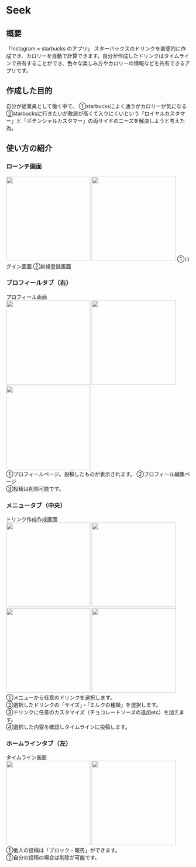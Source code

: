 # Seek
## 概要
「Instagram × starbucks のアプリ」
スターバックスのドリンクを直感的に作成でき、カロリーを自動で計算できます。自分が作成したドリンクはタイムラインで共有することができ、色々な楽しみ方やカロリーの情報などを共有できるアプリです。

## 作成した目的
自分が従業員として働く中で、
①starbucksによく通うがカロリーが気になる　　
②starbucksに行きたいが敷居が高くて入りにくいという「ロイヤルカスタマー」と「ポテンシャルカスタマー」の両サイドのニーズを解決しようと考えた為。

## 使い方の紹介

### ローンチ画面  
<img src="https://user-images.githubusercontent.com/75295738/112105417-bb415e00-8bef-11eb-8268-031bc4c5f94d.png" width="230px">
<img src="https://user-images.githubusercontent.com/75295738/112105434-c0061200-8bef-11eb-9aca-79921056d910.png" width="230px">   
①ログイン画面  
②新規登録画面

### プロフィールタブ（右）
プロフィール画面  
<img src="https://user-images.githubusercontent.com/75295738/112111651-d617d080-8bf7-11eb-8cd7-2dd1f295cc66.png" width="230px">
<img src="https://user-images.githubusercontent.com/75295738/112111671-ddd77500-8bf7-11eb-85bc-9b45b3910475.png" width="230px">
<img src="https://user-images.githubusercontent.com/75295738/112111690-e334bf80-8bf7-11eb-9ada-eaf5dc659f38.png" width="230px">  
①プロフィールページ。投稿したものが表示されます。 
②プロフィール編集ページ  
③投稿は削除可能です。

### メニュータブ（中央）
ドリンク作成作成画面    
<img src="https://user-images.githubusercontent.com/75295738/112105361-a795f780-8bef-11eb-8afc-6434c5a26211.png" width="230px">
<img src="https://user-images.githubusercontent.com/75295738/112105586-edeb5680-8bef-11eb-998f-3541906027eb.png" width="230px">
<img src="https://user-images.githubusercontent.com/75295738/112105602-f2b00a80-8bef-11eb-8ec7-22c272768459.png" width="230px">
<img src="https://user-images.githubusercontent.com/75295738/112105628-f80d5500-8bef-11eb-93cf-4a8330d4d9e3.png" width="230px">  
①メニューから任意のドリンクを選択します。  
②選択したドリンクの「サイズ」・「ミルクの種類」を選択します。  
③ドリンクに任意のカスタマイズ（チョコレートソーズの追加etc）を加えます。  
④選択した内容を確認しタイムラインに投稿します。

### ホームラインタブ（左）
タイムライン画面  
<img src="https://user-images.githubusercontent.com/75295738/112110971-ee3b2000-8bf6-11eb-88bf-a83bb1862dfb.png" width="230px">
<img src="https://user-images.githubusercontent.com/75295738/112110988-f2ffd400-8bf6-11eb-9099-e869850f7af2.png" width="230px">  
①他人の投稿は「ブロック・報告」ができます。  
②自分の投稿の場合は削除が可能です。





